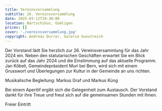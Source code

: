 ```yaml
---
title: Vereinsversammlung
subtitle: 26. Vereinsversammlung
date: 2025-03-12T19:30:00
location: Bärtschihus, Gümligen
prices: []
cover: './vereinsversammlung.jpg'
copyright: Andreas Durrer, Galerie kunstreich
---
```


Der Vorstand lädt Sie herzlich zur 26. Vereinsversammlung für das Jahr 2024 ein. Neben den statutarischen Geschäften erwartet Sie ein Blick zurück auf das Jahr 2024 und die Einstimmung auf das aktuelle Programm.
Jan Köbeli, Gemeindepräsident Muri bei Bern, wird sich mit einem Grusswort und Überlegungen zur Kultur in der Gemeinde an uns richten.

Musikalische Begleitung: Markus Graf und Markus Küng

Bei einem Aperitif ergibt sich die Gelegenheit zum Austausch. Der Vorstand dankt für ihre Treue und freut sich auf die gemeinsamen Stunden mit Ihnen.

Freier Eintritt
